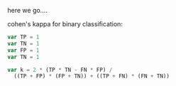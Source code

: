 here we go....

cohen's kappa for binary classification:
```javascript
var TP = 1
var TN = 1
var FP = 1
var TN = 1

var k = 2 * (TP * TN - FN * FP) /
  ((TP + FP) * (FP + TN)) + ((TP + FN) * (FN + TN))
```